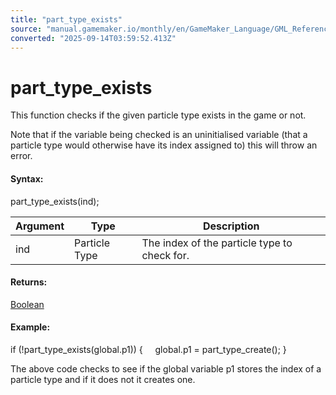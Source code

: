 ```yaml
---
title: "part_type_exists"
source: "manual.gamemaker.io/monthly/en/GameMaker_Language/GML_Reference/Drawing/Particles/Particle_Types/part_type_exists.htm"
converted: "2025-09-14T03:59:52.413Z"
---
```


# part\_type\_exists

This function checks if the given particle type exists in the game or not.

Note that if the variable being checked is an uninitialised variable (that a particle type would otherwise have its index assigned to) this will throw an error.

#### Syntax:

part\_type\_exists(ind);

| Argument | Type | Description |
| --- | --- | --- |
| ind | Particle Type | The index of the particle type to check for. |

#### Returns:

[Boolean](../../../../GML_Overview/Data_Types.md)

#### Example:

if (!part\_type\_exists(global.p1))
{
    global.p1 = part\_type\_create();
}

The above code checks to see if the global variable p1 stores the index of a particle type and if it does not it creates one.